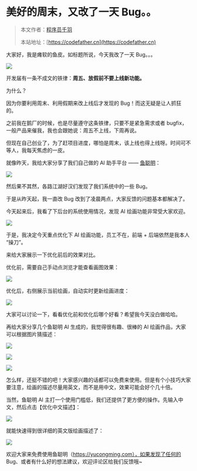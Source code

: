 # 美好的周末，又改了一天 Bug。。

> 本文作者：[程序员千羽](https://yuyuanweb.feishu.cn/wiki/Abldw5WkjidySxkKxU2cQdAtnah)
>
> 本站地址：[https://codefather.cn](https://codefather.cn)

大家好，我是瘫软的鱼皮。如标题所说，今天我改了一天 Bug。。。

![](https://pic.yupi.icu/5563/202311041258873.png)

开发届有一条不成文的铁律：**周五、放假前不要上线新功能。**

为什么？

因为你要利用周末、利用假期来改上线后才发现的 Bug！而这无疑是让人抓狂的。

之前我在鹅厂的时候，也是尽量遵守这条铁律，只要不是紧急需求或者 bugfix，一般产品来催我，我也会跟她说：周五不上线，下周再说。

但现在自己创业了，为了赶项目进度，哪怕是周末，该上线也得上线呀。时间可不等人，我每天焦虑的一皮。

就像昨天，我给大家分享了我们自己做的 AI 助手平台 —— [鱼聪明](http://mp.weixin.qq.com/s?__biz=MzI1NDczNTAwMA==&mid=2247543994&idx=1&sn=2d73db59fa67357ae44e8db91aac10bf&chksm=e9c2cb4ddeb5425bea9b6fbe103b63bba381d9c380e2e8f55e6aa120522ee8ace2e8e19a7174&scene=21#wechat_redirect)：

![](https://pic.yupi.icu/5563/202311041258854.png)

然后果不其然，各路江湖好汉们发现了我们系统中的一些 Bug。

于是从昨天起，我一直改 Bug 改到了凌晨两点，大家反馈的问题基本都解决了。

今天起来后，我看了下后台的系统使用情况，发现 AI 绘画功能非常受大家欢迎。

![](https://pic.yupi.icu/5563/202311041258951.png)

于是，我决定今天重点优化下 AI 绘画功能，员工不在，前端 + 后端依然是我本人 “操刀”。

来给大家展示一下优化前后的效果对比。

优化前，需要自己手动点浏览才能查看画图效果：

![](https://pic.yupi.icu/5563/202311041258132.gif)


优化后，右侧展示当前绘画，自动实时更新绘画进度：



![](https://pic.yupi.icu/5563/202311041258247.gif)





大家可以讨论一下，看看优化前和优化后哪个好看？希望我今天没白做哈哈。

再给大家分享几个鱼聪明 AI 生成的，我觉得很有趣、很棒的 AI 绘画作品，大家可以根据图片猜描述：

![](https://pic.yupi.icu/5563/202311041258411.png)

![](https://pic.yupi.icu/5563/202311041258796.png)

![](https://pic.yupi.icu/5563/202311041258451.jpeg)

怎么样，还挺不错的吧！大家感兴趣的话都可以免费来使用。但是有个小技巧大家要注意，绘画的描述尽量用英文，而不是用中文，效果可能会好个几十倍。

当然，鱼聪明 AI 主打一个使用门槛低，我们还提供了更方便的操作。先输入中文，然后点击【优化中文描述】：

![](https://pic.yupi.icu/5563/202311041258821.png)

就能快速得到很详细的英文版绘画描述了：

![](https://pic.yupi.icu/5563/202311041258955.png)

欢迎大家来免费使用鱼聪明（https://yucongming.com），如果发现了任何的 Bug、或者有什么好的想法建议，欢迎评论区给我们反馈哦~